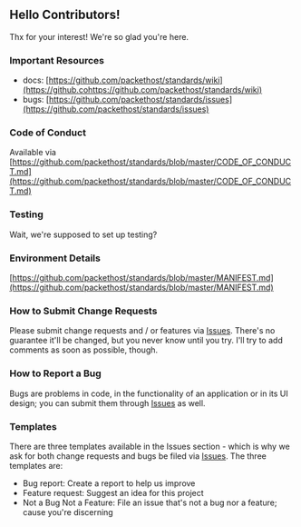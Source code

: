 ## Hello Contributors!
  Thx for your interest! We're so glad you're here. 

### Important Resources
  - docs: [https://github.com/packethost/standards/wiki](https://github.cohttps://github.com/packethost/standards/wiki)
  - bugs: [https://github.com/packethost/standards/issues](https://github.com/packethost/standards/issues)

### Code of Conduct
Available via [https://github.com/packethost/standards/blob/master/CODE_OF_CONDUCT.md](https://github.com/packethost/standards/blob/master/CODE_OF_CONDUCT.md)

### Testing
Wait, we're supposed to set up testing?

### Environment Details
[https://github.com/packethost/standards/blob/master/MANIFEST.md](https://github.com/packethost/standards/blob/master/MANIFEST.md)

### How to Submit Change Requests
Please submit change requests and / or features via [Issues](https://github.com/packethost/standards/issues). There's no guarantee it'll be changed, but you never know until you try. I'll try to add comments as soon as possible, though.

### How to Report a Bug
Bugs are problems in code, in the functionality of an application or in its UI design; you can submit them through [Issues](https://github.com/packethost/standards/issues) as well.

### Templates
There are three templates available in the Issues section - which is why we ask for both change requests and bugs be filed via [Issues](https://github.com/packethost/standards/issues). The three templates are:
  - Bug report: Create a report to help us improve
  - Feature request: Suggest an idea for this project
  - Not a Bug Not a Feature: File an issue that's not a bug nor a feature; cause you're discerning
